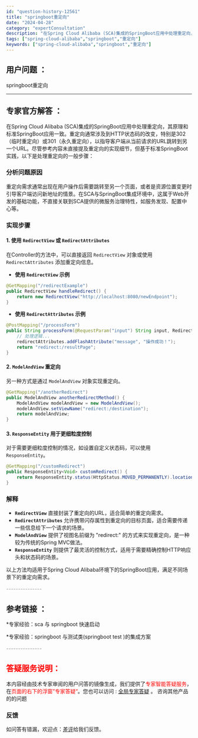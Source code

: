 ```yaml
---
id: "question-history-12561"
title: "springboot重定向"
date: "2024-04-28"
category: "expertConsultation"
description: "在Spring Cloud Alibaba (SCA)集成的SpringBoot应用中处理重定向，其原理和标准SpringBoot应用一致。重定向通常涉及到HTTP状态码的改变，特别是302（临时重定向）或301（永久重定向），以指导客户端从当前请求的URL跳转到另一个URL。尽管参考内容未直接提及"
tags: ["spring-cloud-alibaba","springboot","重定向"]
keywords: ["spring-cloud-alibaba","springboot","重定向"]
---
```


## 用户问题 ： 
 springboot重定向  

---------------
## 专家官方解答 ：

在Spring Cloud Alibaba (SCA)集成的SpringBoot应用中处理重定向，其原理和标准SpringBoot应用一致。重定向通常涉及到HTTP状态码的改变，特别是302（临时重定向）或301（永久重定向），以指导客户端从当前请求的URL跳转到另一个URL。尽管参考内容未直接提及重定向的实现细节，但基于标准SpringBoot实践，以下是处理重定向的一般步骤：

### 分析问题原因
重定向需求通常出现在用户操作后需要跳转至另一个页面，或者是资源位置变更时引导客户端访问新地址的情景。在SCA与SpringBoot集成环境中，这属于Web开发的基础功能，不直接关联到SCA提供的微服务治理特性，如服务发现、配置中心等。

### 实现步骤
#### 1. 使用 `RedirectView` 或 `RedirectAttributes`

在Controller的方法中，可以直接返回 `RedirectView` 对象或使用 `RedirectAttributes` 添加重定向信息。

- **使用 `RedirectView` 示例**

```java
@GetMapping("/redirectExample")
public RedirectView handleRedirect() {
    return new RedirectView("http://localhost:8080/newEndpoint");
}
```

- **使用 `RedirectAttributes` 示例**

```java
@PostMapping("/processForm")
public String processForm(@RequestParam("input") String input, RedirectAttributes redirectAttributes) {
    // 处理逻辑...
    redirectAttributes.addFlashAttribute("message", "操作成功！");
    return "redirect:/resultPage";
}
```

#### 2. `ModelAndView` 重定向

另一种方式是通过 `ModelAndView` 对象实现重定向。

```java
@GetMapping("/anotherRedirect")
public ModelAndView anotherRedirectMethod() {
    ModelAndView modelAndView = new ModelAndView();
    modelAndView.setViewName("redirect:/destination");
    return modelAndView;
}
```

#### 3. `ResponseEntity` 用于更细粒度控制

对于需要更细粒度控制的情况，如设置自定义状态码，可以使用 `ResponseEntity`。

```java
@GetMapping("/customRedirect")
public ResponseEntity<Void> customRedirect() {
    return ResponseEntity.status(HttpStatus.MOVED_PERMANENTLY).location(URI.create("http://localhost:8080/permanentLocation")).build();
}
```

### 解释
- **`RedirectView`** 直接封装了重定向的URL，适合简单的重定向需求。
- **`RedirectAttributes`** 允许携带闪存属性到重定向的目标页面，适合需要传递一些信息给下一个请求的场景。
- **`ModelAndView`** 提供了视图名前缀为 "redirect:" 的方式来实现重定向，是一种较为传统的Spring MVC做法。
- **`ResponseEntity`** 则提供了最灵活的控制方式，适用于需要精确控制HTTP响应头和状态码的场景。

以上方法均适用于Spring Cloud Alibaba环境下的SpringBoot应用，满足不同场景下的重定向需求。


<font color="#949494">---------------</font> 


## 参考链接 ：

*专家经验：sca 与 springboot 快速启动 
 
 *专家经验：springboot 与测试类(springboot test )的集成方案 


 <font color="#949494">---------------</font> 
 


## <font color="#FF0000">答疑服务说明：</font> 

本内容经由技术专家审阅的用户问答的镜像生成，我们提供了<font color="#FF0000">专家智能答疑服务</font>，在<font color="#FF0000">页面的右下的浮窗”专家答疑“</font>。您也可以访问 : [全局专家答疑](https://answer.opensource.alibaba.com/docs/intro) 。 咨询其他产品的的问题

### 反馈
如问答有错漏，欢迎点：[差评](https://ai.nacos.io/user/feedbackByEnhancerGradePOJOID?enhancerGradePOJOId=12654)给我们反馈。
